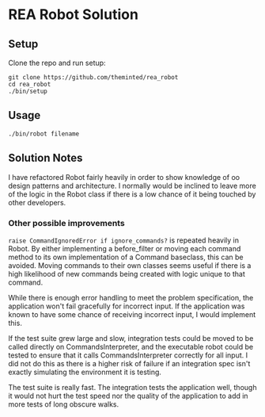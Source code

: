 # REA Robot Solution

## Setup

Clone the repo and run setup:

```
git clone https://github.com/theminted/rea_robot
cd rea_robot
./bin/setup
```

## Usage

```
./bin/robot filename
```

## Solution Notes

I have refactored Robot fairly heavily in order to show knowledge of oo design patterns and architecture. I normally would be inclined to leave more of the logic in the Robot class if there is a low chance of it being touched by other developers.

### Other possible improvements

`raise CommandIgnoredError if ignore_commands?` is repeated heavily in Robot. By either implementing a before_filter or moving each command method to its own implementation of a Command baseclass, this can be avoided. Moving commands to their own classes seems useful if there is a high likelihood of new commands being created with logic unique to that command.

While there is enough error handling to meet the problem specification, the application won't fail gracefully for incorrect input. If the application was known to have some chance of receiving incorrect input, I would implement this.

If the test suite grew large and slow, integration tests could be moved to be called directly on CommandsInterpreter, and the executable robot could be tested to ensure that it calls CommandsInterpreter correctly for all input. I did not do this as there is a higher risk of failure if an integration spec isn't exactly simulating the environment it is testing.

The test suite is really fast. The integration tests the application well, though it would not hurt the test speed nor the quality of the application to add in more tests of long obscure walks.
